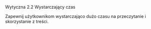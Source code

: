Wytyczna 2.2 Wystarczający czas

Zapewnij użytkownikom wystarczająco dużo czasu na przeczytanie i skorzystanie z treści.
